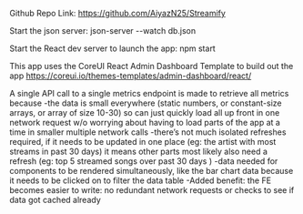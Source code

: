 Github Repo Link: https://github.com/AiyazN25/Streamify

Start the json server: json-server --watch db.json

Start the React dev server to launch the app: npm start

This app uses the CoreUI React Admin Dashboard Template to build out the app
https://coreui.io/themes-templates/admin-dashboard/react/

A single API call to a single metrics endpoint is made to retrieve all metrics because
-the data is small everywhere (static numbers, or constant-size arrays, or array of size 10-30) so can just quickly load all up front in one network request w/o worrying about having to load parts of the app at a time in smaller multiple network calls
-there’s not much isolated refreshes required, if it needs to be updated in one place (eg: the artist with most streams in past 30 days) it means other parts most likely also need a refresh (eg: top 5 streamed songs over past 30 days )
-data needed for components to be rendered simultaneously, like the bar chart data because it needs to be clicked on to filter the data table
-Added benefit: the FE becomes easier to write: no redundant network requests or checks to see if data got cached already
